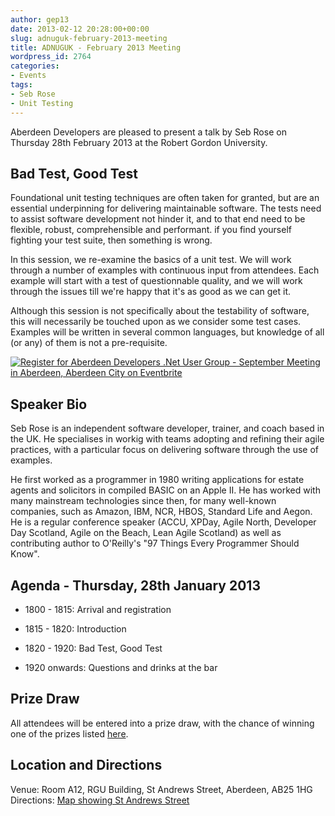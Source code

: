```yaml
---
author: gep13
date: 2013-02-12 20:28:00+00:00
slug: adnuguk-february-2013-meeting
title: ADNUGUK - February 2013 Meeting
wordpress_id: 2764
categories:
- Events
tags:
- Seb Rose
- Unit Testing
---
```


Aberdeen Developers are pleased to present a talk by Seb Rose on Thursday 28th February 2013 at the Robert Gordon University.




## **Bad Test, Good Test**




Foundational unit testing techniques are often taken for granted, but are an essential underpinning for delivering maintainable software. The tests need to assist software development not hinder it, and to that end need to be flexible, robust, comprehensible and performant. if you find yourself fighting your test suite, then something is wrong.




In this session, we re-examine the basics of a unit test. We will work through a number of examples with continuous input from attendees. Each example will start with a test of questionnable quality, and we will work through the issues till we're happy that it's as good as we can get it.




Although this session is not specifically about the testability of software, this will necessarily be touched upon as we consider some test cases. Examples will be written in several common languages, but knowledge of all (or any) of them is not a pre-requisite.







[![Register for Aberdeen Developers .Net User Group - September Meeting in Aberdeen, Aberdeen City  on Eventbrite](http://www.eventbrite.com/registerbutton?eid=2581657808)](http://adnuguk-feb2013.eventbrite.co.uk/?ebtv=C)




## Speaker Bio




Seb Rose is an independent software developer, trainer, and coach based in the UK. He specialises in workig with teams adopting and refining their agile practices, with a particular focus on delivering software through the use of examples.




He first worked as a programmer in 1980 writing applications for estate agents and solicitors in compiled BASIC on an Apple II. He has worked with many mainstream technologies since then, for many well-known companies, such as Amazon, IBM, NCR, HBOS, Standard Life and Aegon. He is a regular conference speaker (ACCU, XPDay, Agile North, Developer Day Scotland, Agile on the Beach, Lean Agile Scotland) as well as contributing author to O'Reilly's "97 Things Every Programmer Should Know".




## Agenda - Thursday, 28th January 2013






  * 1800 - 1815: Arrival and registration


  * 1815 - 1820: Introduction


  * 1820 - 1920: Bad Test, Good Test


  * 1920 onwards: Questions and drinks at the bar




## Prize Draw




All attendees will be entered into a prize draw, with the chance of winning one of the prizes listed [here](http://www.gep13.co.uk/blog/?p=107).




## Location and Directions




Venue: Room A12, RGU Building, St Andrews Street, Aberdeen, AB25 1HG Directions: [Map showing St Andrews Street](http://www.bing.com/maps/?v=2&cp=57.149542434132776~-2.102723645985436&lvl=17&dir=0&sty=c&eo=1&form=LMLTCC)
